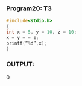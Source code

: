 ### Program20: T3
```C
#include<stdio.h>
{ 
int x = 5, y = 10, z = 10;
x = y = = z;
printf(“%d”,x);
}
```
### OUTPUT:
0
